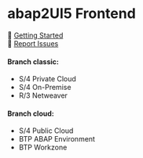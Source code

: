 # abap2UI5 Frontend
🚀 [Getting Started](https://abap2ui5.github.io/docs/) <br>
🐞 [Report Issues](https://github.com/abap2UI5/abap2UI5/issues) 
<br>
#### Branch classic:
* S/4 Private Cloud
* S/4 On-Premise
* R/3 Netweaver

#### Branch cloud:
* S/4 Public Cloud
* BTP ABAP Environment
* BTP Workzone
